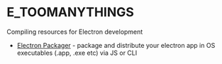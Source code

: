 # E_TOOMANYTHINGS
Compiling resources for Electron development



* [Electron Packager](https://github.com/maxogden/electron-packager) - package and distribute your electron app in OS executables (.app, .exe etc) via JS or CLI
